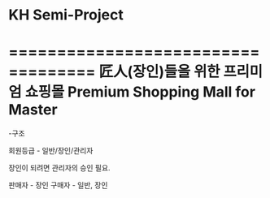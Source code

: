 # KH Semi-Project
===================================
匠人(장인)들을 위한 프리미엄 쇼핑몰
Premium Shopping Mall for Master
===================================

-구조

회원등급 - 일반/장인/관리자

장인이 되려면 관리자의 승인 필요.

판매자 - 장인
구매자 - 일반, 장인
